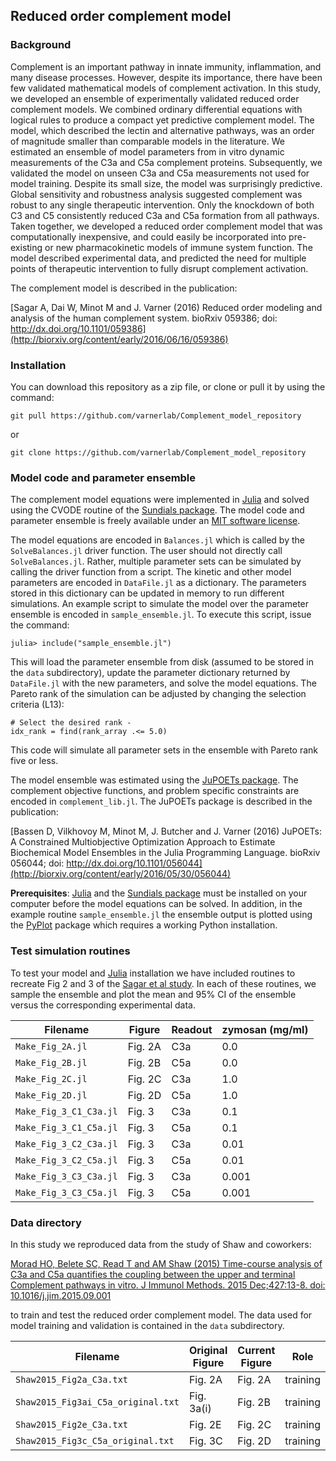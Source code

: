## Reduced order complement model

### Background ###
Complement is an important pathway in innate immunity, inflammation, and many disease processes.
However, despite its importance, there have been few validated mathematical models of complement activation.
In this study, we developed an ensemble of experimentally validated reduced order complement models.
We combined ordinary differential equations with logical rules to produce a compact yet predictive complement model.
The model,  which described the lectin and alternative pathways, was an order of magnitude smaller than comparable models in the literature.
We estimated an ensemble of model parameters from in vitro dynamic measurements of the C3a and C5a complement proteins.
Subsequently, we validated the model on unseen C3a and C5a measurements not used for model training.
Despite its small size, the model was surprisingly predictive.
Global sensitivity and robustness analysis suggested complement was robust to any single therapeutic intervention.
Only the knockdown of both C3 and C5 consistently reduced C3a and C5a formation from all pathways.
Taken together, we developed a reduced order complement model that was computationally inexpensive,
and could easily be incorporated into pre-existing or new pharmacokinetic models of immune system function.
The model described experimental data, and predicted the need for multiple points of therapeutic intervention to fully disrupt complement activation.

The complement model is described in the publication:

[Sagar A, Dai W, Minot M and J. Varner (2016) Reduced order modeling and analysis of the human complement system. bioRxiv 059386; doi: http://dx.doi.org/10.1101/059386](http://biorxiv.org/content/early/2016/06/16/059386)

### Installation
You can download this repository as a zip file, or clone or pull it by using the command:

	git pull https://github.com/varnerlab/Complement_model_repository

or

	git clone https://github.com/varnerlab/Complement_model_repository

### Model code and parameter ensemble
The complement model equations were implemented in [Julia](http://julialang.org) and solved using the CVODE routine of the [Sundials package](https://github.com/JuliaLang/Sundials.jl). The model code and parameter ensemble is freely available under an [MIT software license](https://opensource.org/licenses/MIT).

The model equations are encoded in ``Balances.jl`` which is called by the ``SolveBalances.jl`` driver function. The user should not directly call ``SolveBalances.jl``. Rather, multiple parameter sets can be simulated by calling the driver function from a script. The kinetic and other model parameters are encoded in ``DataFile.jl`` as a dictionary. The parameters stored in this dictionary can be updated in memory to run different simulations. An example script to simulate the model over the parameter ensemble is encoded in ``sample_ensemble.jl``. To execute this script, issue the command:

``julia> include("sample_ensemble.jl")``

This will load the parameter ensemble from disk (assumed to be stored in the ``data`` subdirectory), update the parameter dictionary returned by ``DataFile.jl`` with the new parameters, and solve the model equations. The Pareto rank of the simulation can be adjusted by changing the selection criteria (L13):

	# Select the desired rank -
	idx_rank = find(rank_array .<= 5.0)

This code will simulate all parameter sets in the ensemble with Pareto rank five or less.

The model ensemble was estimated using the [JuPOETs package](https://github.com/varnerlab/POETs.jl). The complement objective functions, and problem specific constraints are encoded in ``complement_lib.jl``. The JuPOETs package is described in the publication:

[Bassen D, Vilkhovoy M, Minot M, J. Butcher and J. Varner (2016) JuPOETs: A Constrained Multiobjective Optimization Approach to Estimate Biochemical Model Ensembles in the Julia Programming Language. bioRxiv 056044; doi: http://dx.doi.org/10.1101/056044](http://biorxiv.org/content/early/2016/05/30/056044)

__Prerequisites__: [Julia](http://julialang.org) and the [Sundials package](https://github.com/JuliaLang/Sundials.jl) must be installed on your computer before the model equations can be solved. In addition, in the example routine ``sample_ensemble.jl`` the ensemble output is plotted using the [PyPlot](https://github.com/stevengj/PyPlot.jl) package which requires a working Python installation.  

### Test simulation routines ###
To test your model and [Julia](http://julialang.org) installation we have included routines to recreate Fig 2 and 3 of the [Sagar et al study](http://biorxiv.org/content/early/2016/06/16/059386). In each of these routines, we sample the ensemble and plot the mean and 95% CI of
the ensemble versus the corresponding experimental data.

Filename | Figure | Readout | zymosan (mg/ml)
--- | --- | --- | ---
``Make_Fig_2A.jl`` | Fig. 2A | C3a | 0.0
``Make_Fig_2B.jl`` | Fig. 2B | C5a | 0.0
``Make_Fig_2C.jl`` | Fig. 2C | C3a | 1.0
``Make_Fig_2D.jl`` | Fig. 2D | C5a | 1.0
``Make_Fig_3_C1_C3a.jl`` | Fig. 3 | C3a | 0.1
``Make_Fig_3_C1_C5a.jl`` | Fig. 3 | C5a | 0.1
``Make_Fig_3_C2_C3a.jl`` | Fig. 3 | C3a | 0.01
``Make_Fig_3_C2_C5a.jl`` | Fig. 3 | C5a | 0.01
``Make_Fig_3_C3_C3a.jl`` | Fig. 3 | C3a | 0.001
``Make_Fig_3_C3_C5a.jl`` | Fig. 3 | C5a | 0.001

### Data directory ###
In this study we reproduced data from the study of Shaw and coworkers:

[Morad HO, Belete SC, Read T and AM Shaw (2015) Time-course analysis of C3a and C5a quantifies the coupling between the upper and terminal Complement pathways in vitro. J Immunol Methods. 2015 Dec;427:13-8. doi: 10.1016/j.jim.2015.09.001](https://www.ncbi.nlm.nih.gov/pubmed/?term=Morad+and+Shaw+2015)

to train and test the reduced order complement model. The data used for model training and validation is contained in the ``data`` subdirectory.

Filename | Original Figure | Current Figure | Role
--- | --- | --- | ---
``Shaw2015_Fig2a_C3a.txt`` | Fig. 2A | Fig. 2A | training
``Shaw2015_Fig3ai_C5a_original.txt`` | Fig. 3a(i) | Fig. 2B | training
``Shaw2015_Fig2e_C3a.txt`` | Fig. 2E | Fig. 2C | training
``Shaw2015_Fig3c_C5a_original.txt`` | Fig. 3C | Fig. 2D | training
